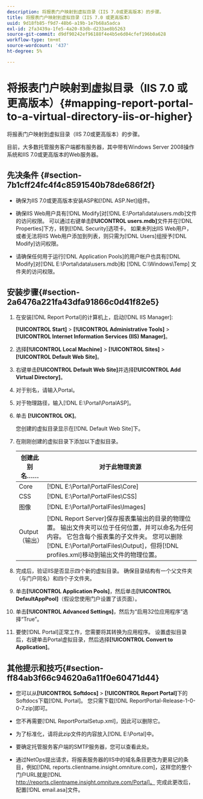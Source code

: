 ```yaml
---
description: 将报表门户映射到虚拟目录（IIS 7.0或更高版本）的步骤。
title: 将报表门户映射到虚拟目录（IIS 7.0 或更高版本）
uuid: 9d18fb85-f9d7-48b6-a19b-1e7b68a5adca
exl-id: 2fa3439a-1fe5-4a20-83db-d233ae8b5263
source-git-commit: d9df90242ef96188f4e4b5e6d04cfef196b0a628
workflow-type: tm+mt
source-wordcount: '437'
ht-degree: 5%

---
```


# 将报表门户映射到虚拟目录（IIS 7.0 或更高版本）{#mapping-report-portal-to-a-virtual-directory-iis-or-higher}

将报表门户映射到虚拟目录（IIS 7.0或更高版本）的步骤。

目前，大多数托管服务客户端都有服务器，其中带有Windows Server 2008操作系统和IIS 7.0或更高版本的Web服务器。

## 先决条件 {#section-7b1cff24fc4f4c8591540b78de686f2f}

* 确保为IIS 7.0或更高版本安装ASP和[!DNL ASP.Net]组件。
* 确保IIS Web用户具有[!DNL Modify]对[!DNL E:\Portal\data\users.mdb]文件的访问权限。 可以通过右键单击&#x200B;**[!UICONTROL users.mdb]**&#x200B;文件并在[!DNL Properties]下方，转到[!DNL Security]选项卡。 如果未列出IIS Web用户，或者无法将IIS Web用户添加到列表，则只需为[!DNL Users]组授予[!DNL Modify]访问权限。

* 请确保任何用于运行[!DNL Application Pools]的用户帐户也具有[!DNL Modify]对[!DNL E:\Portal\data\users.mdb]和 [!DNL C:\Windows\Temp\] 文件夹的访问权限。

## 安装步骤{#section-2a6476a221fa43dfa91866c0d41f82e5}

1. 在安装[!DNL Report Portal]的计算机上，启动[!DNL IIS Manager]:

   **[!UICONTROL Start]** >  **[!UICONTROL Administrative Tools]** >  **[!UICONTROL Internet Information Services (IIS) Manager]**。

1. 选择&#x200B;**[!UICONTROL Local Machine]** > **[!UICONTROL Sites]** > **[!UICONTROL Default Web Site]**。

1. 右键单击&#x200B;**[!UICONTROL Default Web Site]**&#x200B;并选择&#x200B;**[!UICONTROL Add Virtual Directory]**。

1. 对于别名，请输入Portal。
1. 对于物理路径，输入[!DNL E:\Portal\PortalASP]。
1. 单击 **[!UICONTROL OK]**。

   您创建的虚拟目录显示在[!DNL Default Web Site]下。

1. 在刚刚创建的虚拟目录下添加以下虚拟目录。

   | 创建此别名…… | 对于此物理资源 |
   |---|---|
   | Core | [!DNL E:\Portal\PortalFiles\Core] |
   | CSS | [!DNL E:\Portal\PortalFiles\CSS] |
   | 图像 | [!DNL E:\Portal\PortalFiles\Images] |
   | Output（输出） | [!DNL Report Server]保存报表集输出的目录的物理位置。 输出文件夹可以位于任何位置，并可以命名为任何内容。 它包含每个报表集的子文件夹。 您可以删除[!DNL E:\Portal\PortalFiles\Output]，但将[!DNL profiles.xml]移动到输出文件的物理位置。 |

1. 完成后，验证IIS是否显示四个新的虚拟目录。 确保目录结构有一个父文件夹（与门户同名）和四个子文件夹。
1. 单击&#x200B;**[!UICONTROL Application Pools]**，然后单击&#x200B;**[!UICONTROL DefaultAppPool]**（假设您使用门户设置了该页面）。

1. 单击&#x200B;**[!UICONTROL Advanced Settings]**，然后为“启用32位应用程序”选择“True”。
1. 要使[!DNL Portal]正常工作，您需要将其转换为应用程序。 设置虚拟目录后，右键单击Portal虚拟目录，然后选择&#x200B;**[!UICONTROL Convert to Application]**。

## 其他提示和技巧{#section-ff84ab3f66c94620a6a11f0e60471d44}

* 您可以从&#x200B;**[!UICONTROL Softdocs]** > **[!UICONTROL Report Portal]**&#x200B;下的Softdocs下载[!DNL Portal]。 您只需下载[!DNL ReportPortal-Release-1-0-0-7.zip]即可。

* 您不再需要[!DNL ReportPortalSetup.xml]，因此可以删除它。
* 为了标准化，请将此zip文件的内容放入[!DNL E:\Portal]中。
* 要确定托管服务客户端的SMTP服务器，您可以查看此处。
* 通过NetOps提出请求，将报表服务器的IIS中的域名条目更改为更易记的条目，例如[!DNL reports.clientname.insight.omniture.com]，这样您的整个门户URL就是[!DNL http://reports.clientname.insight.omniture.com/Portal]。 完成此更改后，配置[!DNL email.asa]文件。
